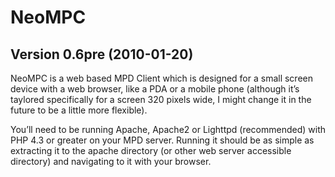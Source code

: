 NeoMPC
======

Version 0.6pre (2010-01-20)
---------------------------

NeoMPC is a web based MPD Client which is designed for a small screen device
with a web browser, like a PDA or a mobile phone (although it’s taylored
specifically for a screen 320 pixels wide, I might change it in the future to
be a little more flexible).

You’ll need to be running Apache, Apache2 or Lighttpd (recommended) with
PHP 4.3 or greater on your MPD server. Running it should be as simple as
extracting it to the apache directory (or other web server accessible directory)
and navigating to it with your browser.

